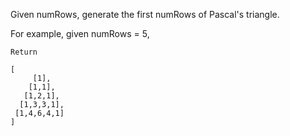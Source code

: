 Given numRows, generate the first numRows of Pascal's triangle.

For example, given numRows = 5,
```
Return

[
     [1],
    [1,1],
   [1,2,1],
  [1,3,3,1],
 [1,4,6,4,1]
]
```